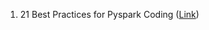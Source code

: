 1. 21 Best Practices for Pyspark Coding ([Link]([url](https://prachilearningdata.blogspot.com/2024/11/21-best-practices-for-pyspark-coding.html)))
 
